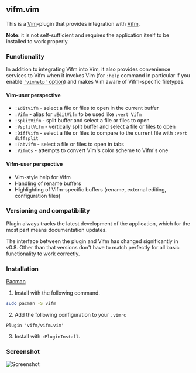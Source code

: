 ## vifm.vim ##

This is a [Vim][vim]-plugin that provides integration with [Vifm][vifm].

**Note:** it is not self-sufficient and requires the application itself to be
installed to work properly.

### Functionality ###

In addition to integrating Vifm into Vim, it also provides convenience services
to Vifm when it invokes Vim (for `:help` command in particular if you enable
[`'vimhelp'` option][vimhelp]) and makes Vim aware of Vifm-specific filetypes.

#### Vim-user perspective ####

* `:EditVifm`   - select a file or files to open in the current buffer
* `:Vifm`       - alias for `:EditVifm` to be used like `:vert Vifm`
* `:SplitVifm`  - split buffer and select a file or files to open
* `:VsplitVifm` - vertically split buffer and select a file or files to open
* `:DiffVifm`   - select a file or files to compare to the current file with
                  `:vert diffsplit`
* `:TabVifm`    - select a file or files to open in tabs
* `:VifmCs`     - attempts to convert Vim's color scheme to Vifm's one

#### Vifm-user perspective ####

* Vim-style help for Vifm
* Handling of rename buffers
* Highlighting of Vifm-specific buffers (rename, external editing, configuration
  files)

### Versioning and compatibility ###

Plugin always tracks the latest development of the application, which for the
most part means documentation updates.

The interface between the plugin and Vifm has changed significantly in v0.8.
Other than that versions don't have to match perfectly for all basic
functionality to work correctly.

### Installation ###
  [Pacman](https://archlinux.org/packages/core/x86_64/pacman/)

  1. Install with the following command.
  ```bash
  sudo pacman -S vifm
  ```
  2. Add the following configuration to your ``` .vimrc ```
  ```
  Plugin 'vifm/vifm.vim'
  ```
  3. Install with `:PluginInstall`.

### Screenshot ###

![Screenshot](screenshot.png)

[vim]: https://www.vim.org/
[vifm]: https://vifm.info/
[vimhelp]: https://vifm.info/vimdoc.shtml#vifm-%27vimhelp%27
